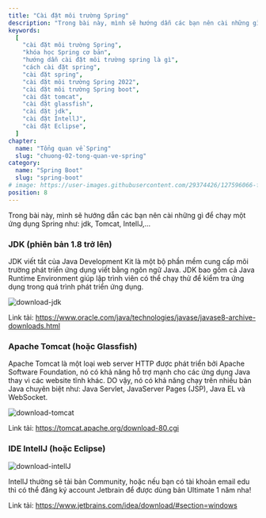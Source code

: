```yaml
---
title: "Cài đặt môi trường Spring"
description: "Trong bài này, mình sẽ hướng dẫn các bạn nên cài những gì để chạy một ứng dụng Spring."
keywords:
  [
    "cài đặt môi trường Spring",
    "khóa học Spring cơ bản",
    "hướng dẫn cài đặt môi trường spring là gì",
    "cách cài đặt spring",
    "cài đặt spring",
    "cài đặt môi trường Spring 2022",
    "cài đặt môi trường Spring boot",
    "cài đặt tomcat",
    "cài đặt glassfish",
    "cài đặt jdk",
    "cài đặt IntellJ",
    "cài đặt Eclipse",
  ]
chapter:
  name: "Tổng quan về Spring"
  slug: "chuong-02-tong-quan-ve-spring"
category:
  name: "Spring Boot"
  slug: "spring-boot"
# image: https://user-images.githubusercontent.com/29374426/127596066-fa46df01-982f-4a72-b6d1-f7d8f5c5a9b3.png
position: 8
---
```


Trong bài này, mình sẽ hướng dẫn các bạn nên cài những gì để chạy một ứng dụng Spring như: jdk, Tomcat, IntellJ,...

### JDK (phiên bản 1.8 trở lên)

JDK viết tắt của Java Development Kit là một bộ phần mềm cung cấp môi trường phát triển ứng dụng viết bằng ngôn ngữ Java. JDK bao gồm cả Java Runtime Environment giúp lập trình viên có thể chạy thử để kiểm tra ứng dụng trong quá trình phát triển ứng dụng.

![download-jdk](https://github.com/techmely/hoc-lap-trinh/assets/29374426/d2f9ed48-ba89-4989-965a-c9cff24f297b)

Link tải: https://www.oracle.com/java/technologies/javase/javase8-archive-downloads.html

### Apache Tomcat (hoặc Glassfish)

Apache Tomcat là một loại web server HTTP được phát triển bởi Apache Software Foundation, nó có khả năng hỗ trợ mạnh cho các ứng dụng Java thay vì các website tĩnh khác. DO vậy, nó có khả năng chạy trên nhiều bản Java chuyên biệt như: Java Servlet, JavaServer Pages (JSP), Java EL và WebSocket.

![download-tomcat](https://github.com/techmely/hoc-lap-trinh/assets/29374426/ca88f639-2b1c-4036-8214-c2d3572bf0fa)

Link tải: https://tomcat.apache.org/download-80.cgi

### IDE IntellJ (hoặc Eclipse)

![download-intellJ](https://github.com/techmely/hoc-lap-trinh/assets/29374426/f8132d91-6c5b-43e0-b742-05cd15439a46)

IntellJ thường sẽ tải bản Community, hoặc nếu bạn có tài khoản email edu thì có thể đăng ký account Jetbrain để được dùng bản Ultimate 1 năm nha!

Link tải: https://www.jetbrains.com/idea/download/#section=windows

